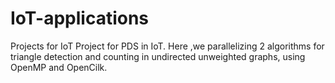 # IoT-applications
Projects for IoT
Project for PDS in IoT. Here ,we parallelizing 2 algorithms for triangle detection and counting in undirected unweighted graphs,
using OpenMP and OpenCilk.
